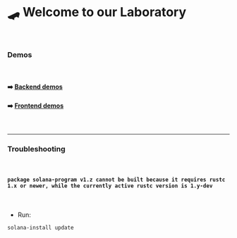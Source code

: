# 🛹 Welcome to our Laboratory

<br>

### Demos

<br>

#### ➡️ [Backend demos](backend)

#### ➡️ [Frontend demos](frontend)

<br>

---

### Troubleshooting

<br>

#### `package solana-program v1.z cannot be built because it requires rustc 1.x or newer, while the currently active rustc version is 1.y-dev`

<br>

* Run:

```
solana-install update
```